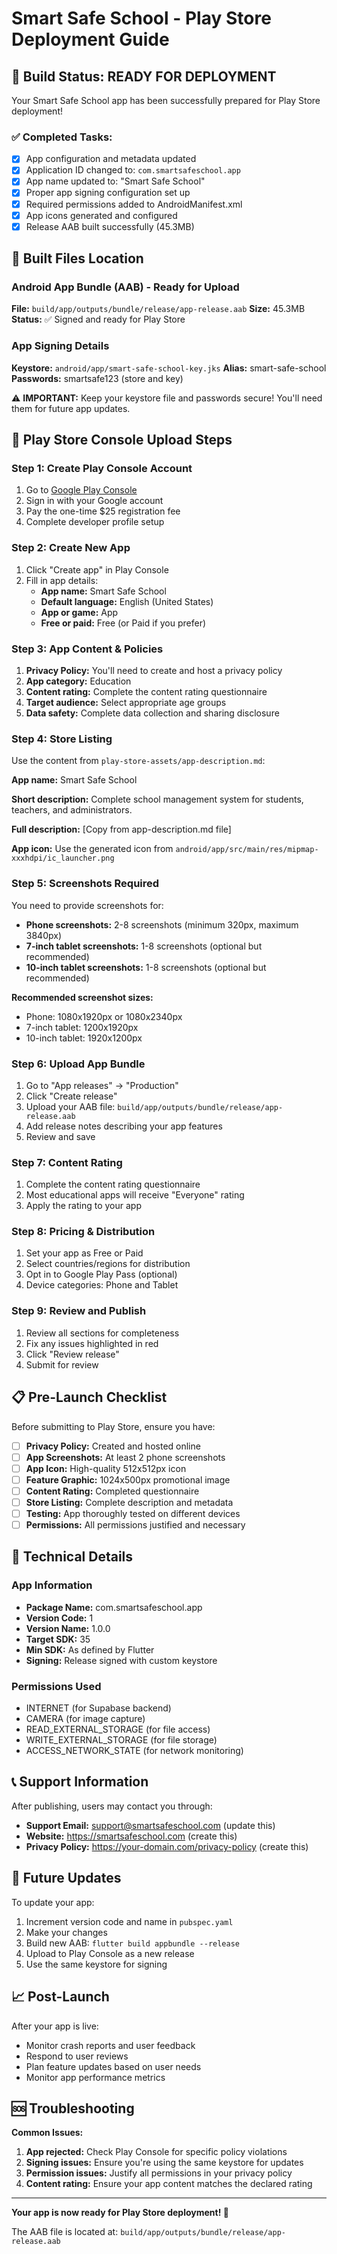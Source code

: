 # Smart Safe School - Play Store Deployment Guide

## 🎉 Build Status: READY FOR DEPLOYMENT

Your Smart Safe School app has been successfully prepared for Play Store deployment!

### ✅ Completed Tasks:
- [x] App configuration and metadata updated
- [x] Application ID changed to: `com.smartsafeschool.app`
- [x] App name updated to: "Smart Safe School"
- [x] Proper app signing configuration set up
- [x] Required permissions added to AndroidManifest.xml
- [x] App icons generated and configured
- [x] Release AAB built successfully (45.3MB)

## 📱 Built Files Location

### Android App Bundle (AAB) - Ready for Upload
**File:** `build/app/outputs/bundle/release/app-release.aab`
**Size:** 45.3MB
**Status:** ✅ Signed and ready for Play Store

### App Signing Details
**Keystore:** `android/app/smart-safe-school-key.jks`
**Alias:** smart-safe-school
**Passwords:** smartsafe123 (store and key)

⚠️ **IMPORTANT:** Keep your keystore file and passwords secure! You'll need them for future app updates.

## 🚀 Play Store Console Upload Steps

### Step 1: Create Play Console Account
1. Go to [Google Play Console](https://play.google.com/console)
2. Sign in with your Google account
3. Pay the one-time $25 registration fee
4. Complete developer profile setup

### Step 2: Create New App
1. Click "Create app" in Play Console
2. Fill in app details:
   - **App name:** Smart Safe School
   - **Default language:** English (United States)
   - **App or game:** App
   - **Free or paid:** Free (or Paid if you prefer)

### Step 3: App Content & Policies
1. **Privacy Policy:** You'll need to create and host a privacy policy
2. **App category:** Education
3. **Content rating:** Complete the content rating questionnaire
4. **Target audience:** Select appropriate age groups
5. **Data safety:** Complete data collection and sharing disclosure

### Step 4: Store Listing
Use the content from `play-store-assets/app-description.md`:

**App name:** Smart Safe School

**Short description:** Complete school management system for students, teachers, and administrators.

**Full description:** [Copy from app-description.md file]

**App icon:** Use the generated icon from `android/app/src/main/res/mipmap-xxxhdpi/ic_launcher.png`

### Step 5: Screenshots Required
You need to provide screenshots for:
- **Phone screenshots:** 2-8 screenshots (minimum 320px, maximum 3840px)
- **7-inch tablet screenshots:** 1-8 screenshots (optional but recommended)
- **10-inch tablet screenshots:** 1-8 screenshots (optional but recommended)

**Recommended screenshot sizes:**
- Phone: 1080x1920px or 1080x2340px
- 7-inch tablet: 1200x1920px
- 10-inch tablet: 1920x1200px

### Step 6: Upload App Bundle
1. Go to "App releases" → "Production"
2. Click "Create release"
3. Upload your AAB file: `build/app/outputs/bundle/release/app-release.aab`
4. Add release notes describing your app features
5. Review and save

### Step 7: Content Rating
1. Complete the content rating questionnaire
2. Most educational apps will receive "Everyone" rating
3. Apply the rating to your app

### Step 8: Pricing & Distribution
1. Set your app as Free or Paid
2. Select countries/regions for distribution
3. Opt in to Google Play Pass (optional)
4. Device categories: Phone and Tablet

### Step 9: Review and Publish
1. Review all sections for completeness
2. Fix any issues highlighted in red
3. Click "Review release"
4. Submit for review

## 📋 Pre-Launch Checklist

Before submitting to Play Store, ensure you have:

- [ ] **Privacy Policy:** Created and hosted online
- [ ] **App Screenshots:** At least 2 phone screenshots
- [ ] **App Icon:** High-quality 512x512px icon
- [ ] **Feature Graphic:** 1024x500px promotional image
- [ ] **Content Rating:** Completed questionnaire
- [ ] **Store Listing:** Complete description and metadata
- [ ] **Testing:** App thoroughly tested on different devices
- [ ] **Permissions:** All permissions justified and necessary

## 🔧 Technical Details

### App Information
- **Package Name:** com.smartsafeschool.app
- **Version Code:** 1
- **Version Name:** 1.0.0
- **Target SDK:** 35
- **Min SDK:** As defined by Flutter
- **Signing:** Release signed with custom keystore

### Permissions Used
- INTERNET (for Supabase backend)
- CAMERA (for image capture)
- READ_EXTERNAL_STORAGE (for file access)
- WRITE_EXTERNAL_STORAGE (for file storage)
- ACCESS_NETWORK_STATE (for network monitoring)

## 📞 Support Information

After publishing, users may contact you through:
- **Support Email:** support@smartsafeschool.com (update this)
- **Website:** https://smartsafeschool.com (create this)
- **Privacy Policy:** https://your-domain.com/privacy-policy (create this)

## 🔄 Future Updates

To update your app:
1. Increment version code and name in `pubspec.yaml`
2. Make your changes
3. Build new AAB: `flutter build appbundle --release`
4. Upload to Play Console as a new release
5. Use the same keystore for signing

## 📈 Post-Launch

After your app is live:
- Monitor crash reports and user feedback
- Respond to user reviews
- Plan feature updates based on user needs
- Monitor app performance metrics

## 🆘 Troubleshooting

**Common Issues:**
1. **App rejected:** Check Play Console for specific policy violations
2. **Signing issues:** Ensure you're using the same keystore for updates
3. **Permission issues:** Justify all permissions in your privacy policy
4. **Content rating:** Ensure your app content matches the declared rating

---

**Your app is now ready for Play Store deployment! 🚀**

The AAB file is located at: `build/app/outputs/bundle/release/app-release.aab`